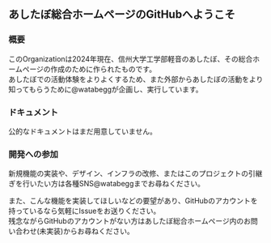 ## あしたぼ総合ホームページのGitHubへようこそ

### 概要
このOrganizationは2024年現在、信州大学工学部軽音のあしたぼ、その総合ホームページの作成のために作られたものです。  
あしたぼでの活動体験をよりよくするため、また外部からあしたぼの活動をより知ってもらうために@watabeggが企画し、実行しています。

### ドキュメント
公的なドキュメントはまだ用意していません。

### 開発への参加
新規機能の実装や、デザイン、インフラの改修、またはこのプロジェクトの引継ぎを行いたい方は各種SNS@watabeggまでお尋ねください。

また、こんな機能を実装してほしいなどの要望があり、GitHubのアカウントを持っているなら気軽にIssueをお送りください。  
残念ながらGitHubのアカウントがない方はあしたぼ総合ホームページ内のお問い合わせ(未実装)からお尋ねください。

